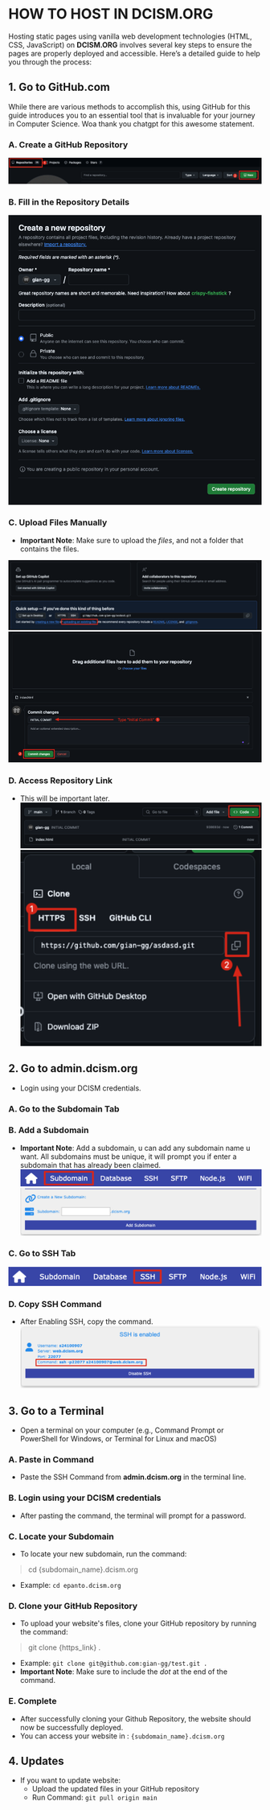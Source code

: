 # HOW TO HOST IN DCISM.ORG

Hosting static pages using vanilla web development technologies (HTML, CSS, JavaScript) on **DCISM.ORG** involves several key steps to ensure the pages are properly deployed and accessible. Here’s a detailed guide to help you through the process:

## 1. Go to **GitHub.com**

While there are various methods to accomplish this, using GitHub for this guide introduces you to an essential tool that is invaluable for your journey in Computer Science. Woa thank you chatgpt for this awesome statement.

### A. Create a GitHub Repository

![create-repo](../portfolio_assets/7/create-repo.png)

### B. Fill in the Repository Details

![fill-in](../portfolio_assets/7/fill-in.png)

### C. Upload Files Manually

- **Important Note**: Make sure to upload the _files_, and not a folder that contains the files.

![upload](../portfolio_assets/7/upload.png)
![upload2](../portfolio_assets/7/upload2.png)

### D. Access Repository Link

- This will be important later.
  ![link](../portfolio_assets/7/link.png)
  ![subdomain](../portfolio_assets/7/link2.png)

## 2. Go to **admin.dcism.org**

- Login using your DCISM credentials.

### A. Go to the Subdomain Tab

### B. Add a Subdomain

- **Important Note**: Add a subdomain, u can add any subdomain name u want. All subdomains must be unique, it will prompt you if enter a subdomain that has already been claimed.
  ![subdomain](../portfolio_assets/7/subdomain.png)
  ![subdomain2](../portfolio_assets/7/subdomain2.png)

### C. Go to SSH Tab

![ssh](../portfolio_assets/7/ssh.png)

### D. Copy SSH Command

- After Enabling SSH, copy the command.
  ![ssh2](../portfolio_assets/7/ssh2.png)

## 3. Go to a Terminal

- Open a terminal on your computer (e.g., Command Prompt or PowerShell for Windows, or Terminal for Linux and macOS)

### A. Paste in Command

- Paste the SSH Command from **admin.dcism.org** in the terminal line.

### B. Login using your DCISM credentials

- After pasting the command, the terminal will prompt for a password.

### C. Locate your Subdomain

- To locate your new subdomain, run the command:

> cd {subdomain_name}.dcism.org

- Example: `cd epanto.dcism.org`

### D. Clone your GitHub Repository

- To upload your website's files, clone your GitHub repository by running the command:

> git clone {https_link} .

- Example: `git clone git@github.com:gian-gg/test.git .`
- **Important Note**: Make sure to include the _dot_ at the end of the command.

### E. Complete

- After successfully cloning your Github Repository, the website should now be successfully deployed.
- You can access your website in : `{subdomain_name}.dcism.org`

## 4. Updates

- If you want to update website:
  - Upload the updated files in your GitHub repository
  - Run Command: `git pull origin main`
